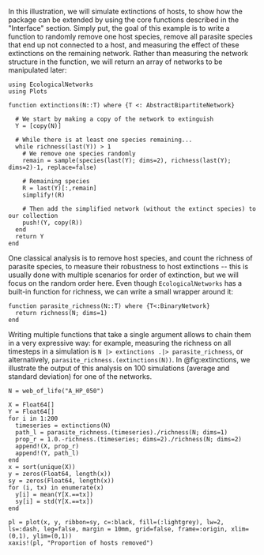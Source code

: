 In this illustration, we will simulate extinctions of hosts, to show how the
package can be extended by using the core functions described in the "Interface"
section. Simply put, the goal of this example is to write a function to randomly
remove one host species, remove all parasite species that end up not connected
to a host, and measuring the effect of these extinctions on the remaining
network. Rather than measuring the network structure in the function, we will
return an array of networks to be manipulated later:

```@example ext
using EcologicalNetworks
using Plots
```

```@example ext
function extinctions(N::T) where {T <: AbstractBipartiteNetwork}

  # We start by making a copy of the network to extinguish
  Y = [copy(N)]

  # While there is at least one species remaining...
  while richness(last(Y)) > 1
    # We remove one species randomly
    remain = sample(species(last(Y); dims=2), richness(last(Y); dims=2)-1, replace=false)

    # Remaining species
    R = last(Y)[:,remain]
    simplify!(R)

    # Then add the simplified network (without the extinct species) to our collection
    push!(Y, copy(R))
  end
  return Y
end
```

One classical analysis is to remove host species, and count the richness of
parasite species, to measure their robustness to host extinctions -- this is
usually done with multiple scenarios for order of extinction, but we will focus
on the random order here. Even though `EcologicalNetworks` has a built-in
function for richness, we can write a small wrapper around it:

```@example ext
function parasite_richness(N::T) where {T<:BinaryNetwork}
  return richness(N; dims=1)
end
```

Writing multiple functions that take a single argument allows to chain them in a
very expressive way: for example, measuring the richness on all timesteps in a
simulation is `N |> extinctions .|> parasite_richness`, or alternatively,
`parasite_richness.(extinctions(N))`. In @fig:extinctions, we illustrate the
output of this analysis on 100 simulations (average and standard deviation) for
one of the networks.

```@example ext
N = web_of_life("A_HP_050")

X = Float64[]
Y = Float64[]
for i in 1:200
  timeseries = extinctions(N)
  path_l = parasite_richness.(timeseries)./richness(N; dims=1)
  prop_r = 1.0.-richness.(timeseries; dims=2)./richness(N; dims=2)
  append!(X, prop_r)
  append!(Y, path_l)
end
x = sort(unique(X))
y = zeros(Float64, length(x))
sy = zeros(Float64, length(x))
for (i, tx) in enumerate(x)
  y[i] = mean(Y[X.==tx])
  sy[i] = std(Y[X.==tx])
end

pl = plot(x, y, ribbon=sy, c=:black, fill=(:lightgrey), lw=2, ls=:dash, leg=false, margin = 10mm, grid=false, frame=:origin, xlim=(0,1), ylim=(0,1))
xaxis!(pl, "Proportion of hosts removed")
```

